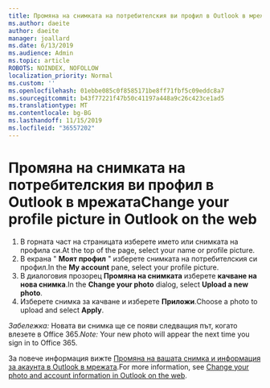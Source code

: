 ```yaml
---
title: Промяна на снимката на потребителския ви профил в Outlook в мрежата
ms.author: daeite
author: daeite
manager: joallard
ms.date: 6/13/2019
ms.audience: Admin
ms.topic: article
ROBOTS: NOINDEX, NOFOLLOW
localization_priority: Normal
ms.custom: ''
ms.openlocfilehash: 01ebbe085c0f8585171be8ff71fbf5c09eddc8a7
ms.sourcegitcommit: b43f77221f47b50c41197a448a9c26c423ce1ad5
ms.translationtype: MT
ms.contentlocale: bg-BG
ms.lasthandoff: 11/15/2019
ms.locfileid: "36557202"
---
```

# <a name="change-your-profile-picture-in-outlook-on-the-web"></a><span data-ttu-id="fe2a3-102">Промяна на снимката на потребителския ви профил в Outlook в мрежата</span><span class="sxs-lookup"><span data-stu-id="fe2a3-102">Change your profile picture in Outlook on the web</span></span>

1. <span data-ttu-id="fe2a3-103">В горната част на страницата изберете името или снимката на профила си.</span><span class="sxs-lookup"><span data-stu-id="fe2a3-103">At the top of the page, select your name or profile picture.</span></span>
1. <span data-ttu-id="fe2a3-104">В екрана " **Моят профил** " изберете снимката на потребителския си профил.</span><span class="sxs-lookup"><span data-stu-id="fe2a3-104">In the **My account** pane, select your profile picture.</span></span>
1. <span data-ttu-id="fe2a3-105">В диалоговия прозорец **Промяна на снимката** изберете **качване на нова снимка**.</span><span class="sxs-lookup"><span data-stu-id="fe2a3-105">In the **Change your photo** dialog, select **Upload a new photo**.</span></span>
1. <span data-ttu-id="fe2a3-106">Изберете снимка за качване и изберете **Приложи**.</span><span class="sxs-lookup"><span data-stu-id="fe2a3-106">Choose a photo to upload and select **Apply**.</span></span>

<span data-ttu-id="fe2a3-107">*Забележка:* Новата ви снимка ще се появи следващия път, когато влезете в Office 365.</span><span class="sxs-lookup"><span data-stu-id="fe2a3-107">*Note:* Your new photo will appear the next time you sign in to Office 365.</span></span>

<span data-ttu-id="fe2a3-108">За повече информация вижте [Промяна на вашата снимка и информация за акаунта в Outlook в мрежата](https://support.office.com/article/b2dbb289-851d-4bed-93c3-3e136f5659ec).</span><span class="sxs-lookup"><span data-stu-id="fe2a3-108">For more information, see [Change your photo and account information in Outlook on the web](https://support.office.com/article/b2dbb289-851d-4bed-93c3-3e136f5659ec).</span></span>